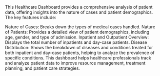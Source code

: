 This Healthcare Dashboard provides a comprehensive analysis of patient data, offering insights into the nature of cases and patient demographics. The key features include:

Nature of Cases: Breaks down the types of medical cases handled.
Nature of Patients: Provides a detailed view of patient demographics, including age, gender, and type of admission.
Inpatient and Outpatient Overview: Displays the total number of inpatients and day-case patients.
Disease Distribution: Shows the breakdown of diseases and conditions treated for both inpatient and day-case patients, helping to analyze the prevalence of specific conditions.
This dashboard helps healthcare professionals track and analyze patient data to improve resource management, treatment planning, and patient care strategies.

